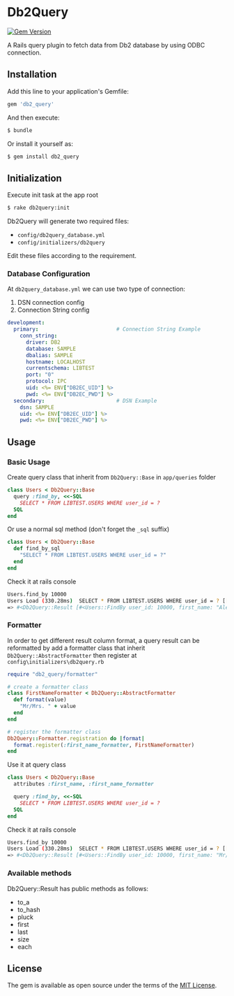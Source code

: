 # Db2Query

[![Gem Version](https://badge.fury.io/rb/db2_query.svg)](https://badge.fury.io/rb/db2_query)

A Rails query plugin to fetch data from Db2 database by using ODBC connection.

## Installation
Add this line to your application's Gemfile:

```ruby
gem 'db2_query'
```

And then execute:
```bash
$ bundle
```

Or install it yourself as:
```bash
$ gem install db2_query
```

## Initialization
Execute init task at the app root
```bash
$ rake db2query:init
```
Db2Query will generate two required files:
- `config/db2query_database.yml`
- `config/initializers/db2query`

Edit these files according to the requirement.

### Database Configuration
At `db2query_database.yml` we can use two type of connection:
1. DSN connection config
2. Connection String config
```yml
development:
  primary:                         # Connection String Example
    conn_string:
      driver: DB2
      database: SAMPLE
      dbalias: SAMPLE
      hostname: LOCALHOST
      currentschema: LIBTEST
      port: "0"
      protocol: IPC
      uid: <%= ENV["DB2EC_UID"] %>
      pwd: <%= ENV["DB2EC_PWD"] %>
  secondary:                       # DSN Example
    dsn: SAMPLE
    uid: <%= ENV["DB2EC_UID"] %>
    pwd: <%= ENV["DB2EC_PWD"] %>
```

## Usage
### Basic Usage
Create query class that inherit from `Db2Query::Base` in `app/queries` folder
```ruby
class Users < Db2Query::Base
  query :find_by, <<-SQL
    SELECT * FROM LIBTEST.USERS WHERE user_id = ?
  SQL
end
```
Or use a normal sql method (don't forget the `_sql` suffix)
```ruby
class Users < Db2Query::Base 
  def find_by_sql
    "SELECT * FROM LIBTEST.USERS WHERE user_id = ?"
  end
end
```
Check it at rails console
```bash
Users.find_by 10000
Users Load (330.28ms)  SELECT * FROM LIBTEST.USERS WHERE user_id = ? [[10000]]
=> #<Db2Query::Result [#<Users::FindBy user_id: 10000, first_name: "Alex", last_name: "Jacobi", email: "lula_durgan@dooley.com">]>
```
### Formatter
In order to get different result column format, a query result can be reformatted by add a formatter class that inherit `Db2Query::AbstractFormatter` then register at `config\initializers\db2query.rb`
```ruby
require "db2_query/formatter"

# create a formatter class
class FirstNameFormatter < Db2Query::AbstractFormatter
  def format(value)
    "Mr/Mrs. " + value
  end
end

# register the formatter class
Db2Query::Formatter.registration do |format|
  format.register(:first_name_formatter, FirstNameFormatter)
end
```
Use it at query class
```ruby
class Users < Db2Query::Base
  attributes :first_name, :first_name_formatter

  query :find_by, <<-SQL
    SELECT * FROM LIBTEST.USERS WHERE user_id = ?
  SQL
end
```
Check it at rails console
```bash
Users.find_by 10000
Users Load (330.28ms)  SELECT * FROM LIBTEST.USERS WHERE user_id = ? [[10000]]
=> #<Db2Query::Result [#<Users::FindBy user_id: 10000, first_name: "Mr/Mrs. Alex", last_name: "Jacobi", email: "lula_durgan@dooley.com">]>
```
### Available methods
Db2Query::Result has public methods as follows:
- to_a
- to_hash
- pluck
- first
- last
- size
- each


## License
The gem is available as open source under the terms of the [MIT License](https://opensource.org/licenses/MIT).

